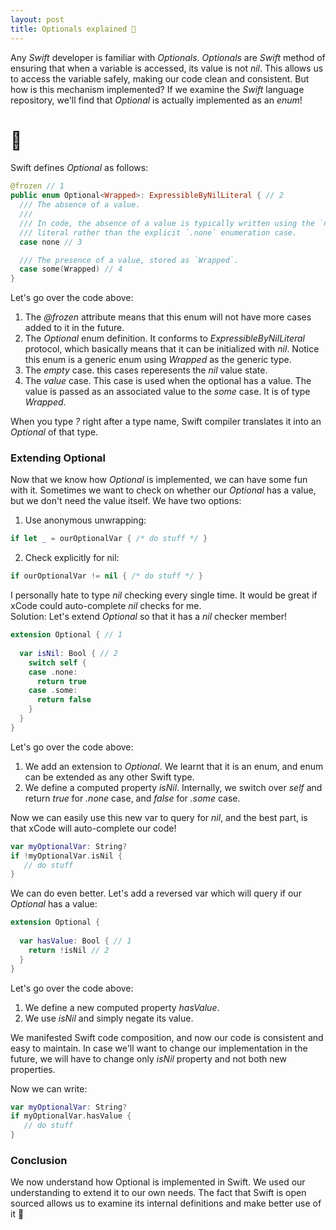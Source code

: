 ```yaml
---
layout: post
title: Optionals explained 🧐
---
```


Any *Swift* developer is familiar with *Optionals*. *Optionals* are *Swift* method of ensuring that when a variable is accessed, its value is not *nil*.
This allows us to access the variable safely, making our code clean and consistent.
But how is this mechanism implemented?
If we examine the *Swift* language repository, we'll find that *Optional* is actually implemented as an *enum*!  

<!--more-->
 
# 🤯

Swift defines *Optional* as follows:

```swift
@frozen // 1
public enum Optional<Wrapped>: ExpressibleByNilLiteral { // 2
  /// The absence of a value.
  ///
  /// In code, the absence of a value is typically written using the `nil`
  /// literal rather than the explicit `.none` enumeration case.
  case none // 3

  /// The presence of a value, stored as `Wrapped`.
  case some(Wrapped) // 4
}
```

Let's go over the code above:
1. The *@frozen* attribute means that this enum will not have more cases added to it in the future.
2. The *Optional* enum definition. It conforms to *ExpressibleByNilLiteral* protocol, which basically means that it can be initialized with *nil*. 
   Notice this enum is a generic enum using *Wrapped* as the generic type.
3. The *empty* case. this cases reperesents the *nil* value state.
4. The *value* case. This case is used when the optional has a value. 
   The value is passed as an associated value to the *some* case. It is of type *Wrapped*.

When you type *?* right after a type name, Swift compiler translates it into an *Optional* of that type.

### Extending Optional

Now that we know how *Optional* is implemented, we can have some fun with it.
Sometimes we want to check on whether our *Optional* has a value, but we don't need the value itself.
We have two options:
1. Use anonymous unwrapping:
```swift
if let _ = ourOptionalVar { /* do stuff */ }
```
2. Check explicitly for nil:
```swift
if ourOptionalVar != nil { /* do stuff */ }
```

I personally hate to type *nil* checking every single time. It would be great if xCode could auto-complete *nil* checks for me.  
Solution: Let's extend *Optional* so that it has a *nil* checker member! 

```swift
extension Optional { // 1
  
  var isNil: Bool { // 2
    switch self {
    case .none:
      return true
    case .some:
      return false
    }
  }
}
```

Let's go over the code above:
1. We add an extension to *Optional*. We learnt that it is an enum, and enum can be extended as any other Swift type.
2. We define a computed property *isNil*. Internally, we switch over *self* and return *true* for *.none* case, and *false* for *.some* case.

Now we can easily use this new var to query for *nil*, and the best part, is that xCode will auto-complete our code!

```swift
var myOptionalVar: String?
if !myOptionalVar.isNil {
   // do stuff
}
```

We can do even better. Let's add a reversed var which will query if our *Optional* has a value:

```swift
extension Optional {
  
  var hasValue: Bool { // 1
    return !isNil // 2
  }
}
```
Let's go over the code above:
1. We define a new computed property *hasValue*.
2. We use *isNil* and simply negate its value.

We manifested Swift code composition, and now our code is consistent and easy to maintain.
In case we'll want to change our implementation in the future, we will have to change only *isNil* property and not both new properties.

Now we can write:

```swift
var myOptionalVar: String?
if myOptionalVar.hasValue {
   // do stuff
}
```

### Conclusion

We now understand how Optional is implemented in Swift. We used our understanding to extend it to our own needs.
The fact that Swift is open sourced allows us to examine its internal definitions and make better use of it 🚀